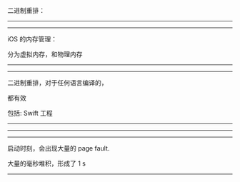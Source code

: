 二进制重排：




<hr>



<hr>



iOS 的内存管理：


分为虚拟内存，和物理内存






<hr>



<hr>


二进制重排，对于任何语言编译的，


都有效


包括: Swift 工程








<hr>





<hr>



<hr>



启动时刻，会出现大量的 page fault.


大量的毫秒堆积，形成了 1 s








<hr>



